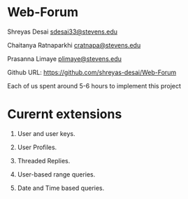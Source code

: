 # Web-Forum
Shreyas Desai
sdesai33@stevens.edu

Chaitanya Ratnaparkhi
cratnapa@stevens.edu

Prasanna Limaye
plimaye@stevens.edu

Github URL: https://github.com/shreyas-desai/Web-Forum

Each of us spent around 5-6 hours to implement this project

# Curernt extensions

1. User and user keys.

2. User Profiles.

3. Threaded Replies.

4. User-based range queries.

5. Date and Time based queries.